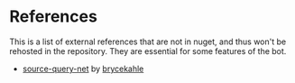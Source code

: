 ﻿# References
This is a list of external references that are not in nuget, and thus won't be rehosted in the repository. They are essential for some features of the bot.

* [source-query-net](https://github.com/brycekahle/source-query-net) by [brycekahle](https://github.com/brycekahle)